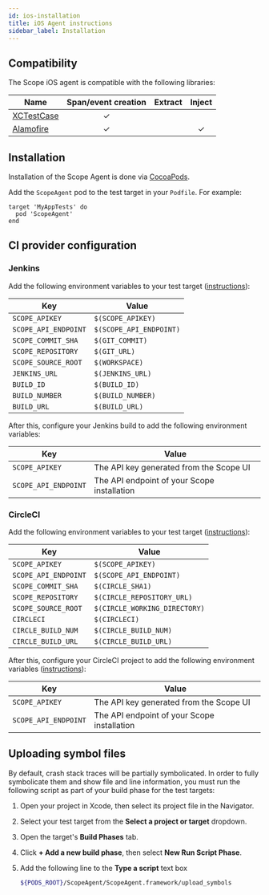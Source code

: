 ```yaml
---
id: ios-installation
title: iOS Agent instructions
sidebar_label: Installation
---
```



## Compatibility

The Scope iOS agent is compatible with the following libraries:

Name | Span/event creation | Extract | Inject
-----|:-------------:|:-------:|:------:
[XCTestCase](https://developer.apple.com/documentation/xctest/xctestcase) | ✓ | | |
[Alamofire](https://github.com/Alamofire/Alamofire) | ✓ | | ✓ |

## Installation

Installation of the Scope Agent is done via [CocoaPods](https://cocoapods.org).

Add the `ScopeAgent` pod to the test target in your `Podfile`. For example:

```
target 'MyAppTests' do
  pod 'ScopeAgent'
end
```

## CI provider configuration

### Jenkins

Add the following environment variables to your test target ([instructions](https://help.apple.com/xcode/mac/10.1/index.html?localePath=en.lproj#/dev3ec8a1cb4)):

| Key                      | Value                       |
|--------------------------|-----------------------------|
| `SCOPE_APIKEY`           | `$(SCOPE_APIKEY)`           |
| `SCOPE_API_ENDPOINT`     | `$(SCOPE_API_ENDPOINT)`     |
| `SCOPE_COMMIT_SHA`       | `$(GIT_COMMIT)`             |
| `SCOPE_REPOSITORY`       | `$(GIT_URL)`                |
| `SCOPE_SOURCE_ROOT`      | `$(WORKSPACE)`              |
| `JENKINS_URL`            | `$(JENKINS_URL)`            |
| `BUILD_ID`               | `$(BUILD_ID)`               |
| `BUILD_NUMBER`           | `$(BUILD_NUMBER)`           |
| `BUILD_URL`              | `$(BUILD_URL)`              |

After this, configure your Jenkins build to add the following environment variables:

| Key                      | Value                                       |
|--------------------------|---------------------------------------------|
| `SCOPE_APIKEY`           | The API key generated from the Scope UI     |
| `SCOPE_API_ENDPOINT`     | The API endpoint of your Scope installation |

### CircleCI

Add the following environment variables to your test target ([instructions](https://help.apple.com/xcode/mac/10.1/index.html?localePath=en.lproj#/dev3ec8a1cb4)):

| Key                      | Value                         |
|--------------------------|-------------------------------|
| `SCOPE_APIKEY`           | `$(SCOPE_APIKEY)`             |
| `SCOPE_API_ENDPOINT`     | `$(SCOPE_API_ENDPOINT)`       |
| `SCOPE_COMMIT_SHA`       | `$(CIRCLE_SHA1)`              |
| `SCOPE_REPOSITORY`       | `$(CIRCLE_REPOSITORY_URL)`    |
| `SCOPE_SOURCE_ROOT`      | `$(CIRCLE_WORKING_DIRECTORY)` |
| `CIRCLECI`               | `$(CIRCLECI)`                 |
| `CIRCLE_BUILD_NUM`       | `$(CIRCLE_BUILD_NUM)`         |
| `CIRCLE_BUILD_URL`       | `$(CIRCLE_BUILD_URL)`         |

After this, configure your CircleCI project to add the following environment variables ([instructions](https://circleci.com/docs/2.0/env-vars/#setting-an-environment-variable-in-a-project)):

| Key                      | Value                                       |
|--------------------------|---------------------------------------------|
| `SCOPE_APIKEY`           | The API key generated from the Scope UI     |
| `SCOPE_API_ENDPOINT`     | The API endpoint of your Scope installation |

## Uploading symbol files

By default, crash stack traces will be partially symbolicated. In order to fully symbolicate them and show file and line information, you must run the following script as part of your build phase for the test targets:

1. Open your project in Xcode, then select its project file in the Navigator.

2. Select your test target from the **Select a project or target** dropdown.

3. Open the target's **Build Phases** tab.

4. Click **+ Add a new build phase**, then select **New Run Script Phase**.

5. Add the following line to the **Type a script** text box

   ```sh
   ${PODS_ROOT}/ScopeAgent/ScopeAgent.framework/upload_symbols
   ```

